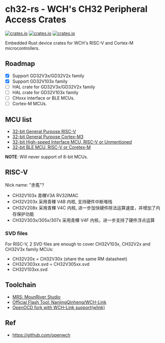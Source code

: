 # ch32-rs - WCH's CH32 Peripheral Access Crates

[![crates.io](https://img.shields.io/crates/v/ch32v1.svg?label=ch32v1)](https://crates.io/crates/ch32v1)
[![crates.io](https://img.shields.io/crates/v/ch32v2.svg?label=ch32v2)](https://crates.io/crates/ch32v2)
[![crates.io](https://img.shields.io/crates/v/ch32v3.svg?label=ch32v3)](https://crates.io/crates/ch32v3)

Embedded Rust device crates for WCH's RISC-V and Cortex-M microcontrollers.

## Roadmap

- [x] Support GD32V3x/GD32V2x family
- [x] Support GD32V103x family
- [ ] HAL crate for GD32V3x/GD32V2x family
- [ ] HAL crate for GD32V103x family
- [ ] CHxxx interface or BLE MCUs.
- [ ] Cortex-M MCUs.

## MCU list

- [32-bit General Purpose RISC-V](http://www.wch-ic.com/products/categories/47.html?pid=5)
- [32-bit General Purpose Cortex-M3](http://www.wch-ic.com/products/categories/66.html?pid=5)
- [32-bit High-speed Interface MCU, RISC-V or Unmentioned](http://www.wch-ic.com/products/categories/67.html?pid=5)
- [32-bit BLE MCU, RISC-V or Coretex-M](http://www.wch-ic.com/products/categories/68.html?pid=5)

**NOTE**: Will never support of 8-bit MCUs.

## RISC-V

Nick name: "赤菟"?

- CH32V103x 青稞V3A RV32IMAC
- CH32V203x 采用青稞 V4B 内核, 支持硬件中断堆栈
- CH32V208x 采用青稞 V4C 内核, 进一步加快硬件除法运算速度，并增加了内存保护功能
- CH32V303x/305x/307x 采用青稞 V4F 内核，进一步支持了硬件浮点运算

### SVD files

For RISC-V, 2 SVD files are enough to cover CH32V103x, CH32V2x and CH32V3x family MCUs:

- CH32V20x = CH32V30x (share the same RM datasheet)
- CH32V303xx.svd = CH32V305xx.svd
- CH32V103xx.svd

## Toolchain

- [MRS: MounRiver Studio](http://www.mounriver.com/)
- [Official Flash Tool: NanjingQinheng/WCH-Link](https://github.com/NanjingQinheng/WCH-Link)
- [OpenOCD fork with WCH-Link support(wlink)](https://github.com/jiegec/riscv-openocd/tree/wch)

## Ref

- https://github.com/openwch

